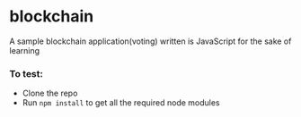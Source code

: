 # blockchain
A sample blockchain application(voting) written is JavaScript for the sake of learning


### To test:
* Clone the repo
* Run `npm install` to get all the required node modules
